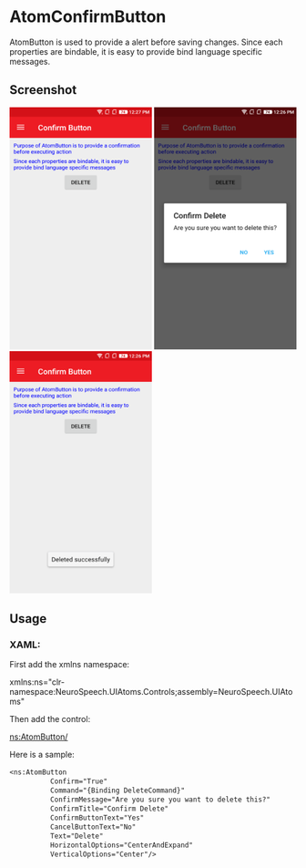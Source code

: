 ﻿# AtomConfirmButton
AtomButton is used to provide a alert before saving changes.
Since each properties are bindable, it is easy to provide bind language specific messages.

## Screenshot
<img src="Images/Confirm-Button-1.png" width="250" height="425">  <img src="Images/Confirm-Button-2.png" width="250" height="425">  <img src="Images/Confirm-Button-3.png" width="250" height="425">

## Usage

### XAML:
First add the xmlns namespace:

 xmlns:ns="clr-namespace:NeuroSpeech.UIAtoms.Controls;assembly=NeuroSpeech.UIAtoms"

Then add the control:

 <ns:AtomButton/>

Here is a sample:

  ```
 <ns:AtomButton
            Confirm="True"
            Command="{Binding DeleteCommand}"
            ConfirmMessage="Are you sure you want to delete this?"
            ConfirmTitle="Confirm Delete"
            ConfirmButtonText="Yes"
            CancelButtonText="No"
            Text="Delete"
            HorizontalOptions="CenterAndExpand"
            VerticalOptions="Center"/>
 ```